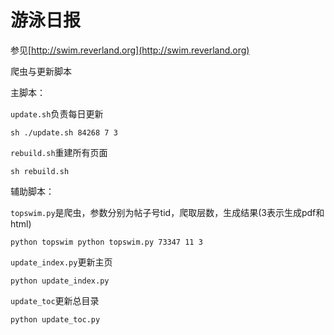 # 游泳日报

参见[http://swim.reverland.org](http://swim.reverland.org)

爬虫与更新脚本

主脚本：

`update.sh`负责每日更新

    sh ./update.sh 84268 7 3

`rebuild.sh`重建所有页面

    sh rebuild.sh

辅助脚本：

`topswim.py`是爬虫，参数分别为帖子号tid，爬取层数，生成结果(3表示生成pdf和html)

    python topswim python topswim.py 73347 11 3

`update_index.py`更新主页

    python update_index.py

`update_toc`更新总目录

    python update_toc.py

